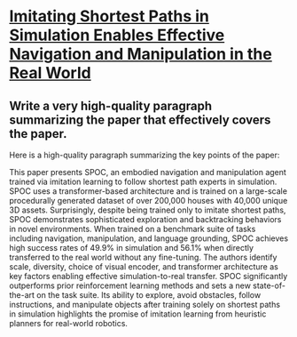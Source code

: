 # [Imitating Shortest Paths in Simulation Enables Effective Navigation and   Manipulation in the Real World](https://arxiv.org/abs/2312.02976)

## Write a very high-quality paragraph summarizing the paper that effectively covers the paper.

 Here is a high-quality paragraph summarizing the key points of the paper:

This paper presents SPOC, an embodied navigation and manipulation agent trained via imitation learning to follow shortest path experts in simulation. SPOC uses a transformer-based architecture and is trained on a large-scale procedurally generated dataset of over 200,000 houses with 40,000 unique 3D assets. Surprisingly, despite being trained only to imitate shortest paths, SPOC demonstrates sophisticated exploration and backtracking behaviors in novel environments. When trained on a benchmark suite of tasks including navigation, manipulation, and language grounding, SPOC achieves high success rates of 49.9% in simulation and 56.1% when directly transferred to the real world without any fine-tuning. The authors identify scale, diversity, choice of visual encoder, and transformer architecture as key factors enabling effective simulation-to-real transfer. SPOC significantly outperforms prior reinforcement learning methods and sets a new state-of-the-art on the task suite. Its ability to explore, avoid obstacles, follow instructions, and manipulate objects after training solely on shortest paths in simulation highlights the promise of imitation learning from heuristic planners for real-world robotics.
